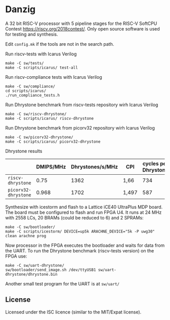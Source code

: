 # Danzig

A 32 bit RISC-V processor with 5 pipeline stages for the 
RISC-V SoftCPU Contest https://riscv.org/2018contest/. 
Only open source software is used for testing and synthesis. 

Edit `config.mk` if the tools are not in the search path.

Run riscv-tests with Icarus Verilog

    make -C sw/tests/
    make -C scripts/icarus/ test-all

Run riscv-compliance tests with Icarus Verilog

    make -C sw/compliance/
    cd scripts/icarus/ 
    ./run_compliance_tests.h

Run Dhrystone benchmark from riscv-tests repository wirh Icarus Verilog

    make -C sw/riscv-dhrystone/
    make -C scripts/icarus/ riscv-dhrystone

Run Dhrystone benchmark from picorv32 repository wirh Icarus Verilog

    make -C sw/picorv32-dhrystone/
    make -C scripts/icarus/ picorv32-dhrystone

Dhrystone results

|                      | DMIPS/MHz | Dhrystones/s/MHz | CPI   | cycles per Dhrystone |
| -------------------- | --------- | ---------------- | ----- | -------------------- |
| `riscv-dhrystone`    | 0.75      | 1362             | 1,66  | 734                  |
| `picorv32-dhrystone` | 0.968     | 1702             | 1,497 | 587                  |

Synthesize with icestorm and flash to a Lattice iCE40 UltraPlus MDP board.
The board must be configured to flash and run FPGA U4.
It runs at 24 MHz with 2558 LCs, 20 BRAMs (could be reduced to 6) and 2 SPRAMs:

    make -C sw/bootloader/
    make -C scripts/icestorm/ DEVICE=up5k ARACHNE_DEVICE="5k -P uwg30" clean arachne prog

Now processor in the FPGA executes the bootloader and waits for data from the UART.
To run the Dhrystone benchmark (riscv-tests version) on the FPGA use:

    make -C sw/uart-dhrystone/
    sw/bootloader/send_image.sh /dev/ttyUSB1 sw/uart-dhrystone/dhrystone.bin

Another small test program for the UART is at `sw/uart/`




License
-------
Licensed under the ISC licence (similar to the MIT/Expat license).
